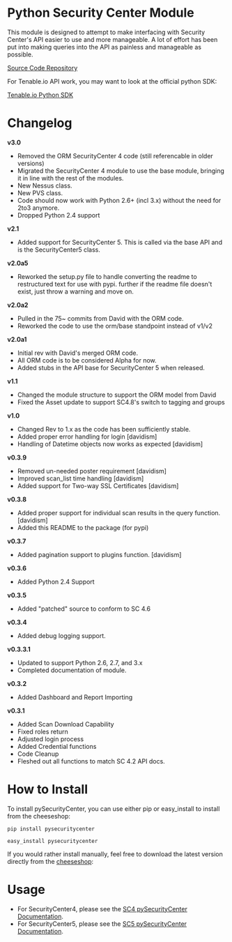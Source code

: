# Python Security Center Module

This module is designed to attempt to make interfacing with Security Center's
API easier to use and more manageable.  A lot of effort has been put into making
queries into the API as painless and manageable as possible.

[Source Code Repository](https://github.com/SteveMcGrath/pySecurityCenter)

For Tenable.io API work, you may want to look at the official python SDK:

[Tenable.io Python SDK](https://github.com/tenable/Tenable.io-SDK-for-Python)

# Changelog

__v3.0__

* Removed the ORM SecurityCenter 4 code (still referencable in older versions)
* Migrated the SecurityCenter 4 module to use the base module, bringing it in line with the rest of the modules.
* New Nessus class.
* New PVS class.
* Code should now work with Python 2.6+ (incl 3.x) without the need for 2to3 anymore.
* Dropped Python 2.4 support

__v2.1__

* Added support for SecurityCenter 5.  This is called via the base API and
  is the SecurityCenter5 class.

__v2.0a5__

* Reworked the setup.py file to handle converting the readme to restructured
  text for use with pypi.  further if the readme file doesn't exist, just throw
  a warning and move on.

__v2.0a2__

* Pulled in the 75~ commits from David with the ORM code.
* Reworked the code to use the orm/base standpoint instead of v1/v2

__v2.0a1__

* Initial rev with David's merged ORM code.
* All ORM code is to be considered Alpha for now.
* Added stubs in the API base for SecurityCenter 5 when released.

__v1.1__

* Changed the module structure to support the ORM model from David
* Fixed the Asset update to support SC4.8's switch to tagging and groups

__v1.0__

* Changed Rev to 1.x as the code has been sufficiently stable.
* Added proper error handling for login [davidism]
* Handling of Datetime objects now works as expected [davidism]

__v0.3.9__

* Removed un-needed poster requirement [davidism]
* Improved scan_list time handling [davidism]
* Added support for Two-way SSL Certificates [davidism]

__v0.3.8__

* Added proper support for individual scan results in the query function. [davidism]
* Added this README to the package (for pypi)

__v0.3.7__

* Added pagination support to plugins function. [davidism]

__v0.3.6__

* Added Python 2.4 Support

__v0.3.5__

* Added "patched" source to conform to SC 4.6

__v0.3.4__

* Added debug logging support.

__v0.3.3.1__

* Updated to support Python 2.6, 2.7, and 3.x
* Completed documentation of module.

__v0.3.2__

* Added Dashboard and Report Importing

__v0.3.1__

* Added Scan Download Capability
* Fixed roles return
* Adjusted login process
* Added Credential functions
* Code Cleanup
* Fleshed out all functions to match SC 4.2 API docs.


# How to Install

To install pySecurityCenter, you can use either pip or easy_install to install
from the cheeseshop:

`pip install pysecuritycenter`

`easy_install pysecuritycenter`

If you would rather install manually, feel free to download the latest version
directly from the [cheeseshop][]:

[cheeseshop]: http://pypi.python.org/pypi/pySecurityCenter

# Usage

* For SecurityCenter4, please see the [SC4 pySecurityCenter Documentation][sc4base].
* For SecurityCenter5, please see the [SC5 pySecurityCenter Documentation][sc5base].

[sc4base]: https://github.com/SteveMcGrath/pySecurityCenter/blob/master/SecurityCenter4_Base_API.md
[sc5base]: https://github.com/SteveMcGrath/pySecurityCenter/blob/master/SecurityCenter5_REST_API.md
